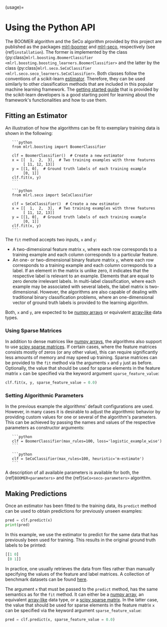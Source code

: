 (usage)=

# Using the Python API

The BOOMER algorithm and the SeCo algorithm provided by this project are published as the packages [mlrl-boomer](https://pypi.org/project/mlrl-boomer/) and [mlrl-seco](https://pypi.org/project/mlrl-seco/), respectively (see {ref}`installation`). The former is implemented by the class {py:class}`mlrl.boosting.BoomerClassifier <mlrl.boosting.boosting_learners.BoomerClassifier>` and the latter by the class {py:class}`mlrl.seco.SeCoClassifier <mlrl.seco.seco_learners.SeCoClassifier>`. Both classes follow the conventions of a scikit-learn [estimator](https://scikit-learn.org/stable/glossary.html#term-estimators). Therefore, they can be used similarly to other classification methods that are included in this popular machine learning framework. The [getting started guide](https://scikit-learn.org/stable/getting_started.html) that is provided by the scikit-learn developers is a good starting point for learning about the framework's functionalities and how to use them.

## Fitting an Estimator

An illustration of how the algorithms can be fit to exemplary training data is shown in the following:

````{tab} BOOMER
   ```python
   from mlrl.boosting import BoomerClassifier

   clf = BoomerClassifier()  # Create a new estimator
   x = [[  1,  2,  3],  # Two training examples with three features
        [ 11, 12, 13]]
   y = [[1, 0],  # Ground truth labels of each training example
        [0, 1]]
   clf.fit(x, y)
   ```
````

````{tab} SeCo
   ```python
   from mlrl.seco import SeCoClassifier

   clf = SeCoClassifier()  # Create a new estimator
   x = [[  1,  2,  3],  # Two training examples with three features
        [ 11, 12, 13]]
   y = [[1, 0],  # Ground truth labels of each training example
        [0, 1]]
   clf.fit(x, y)
   ```
````

The `fit` method accepts two inputs, `x` and `y`:

- A two-dimensional feature matrix `x`, where each row corresponds to a training example and each column corresponds to a particular feature.
- An one- or two-dimensional binary feature matrix `y`, where each row corresponds to a training example and each column corresponds to a label. If an element in the matrix is unlike zero, it indicates that the respective label is relevant to an example. Elements that are equal to zero denote irrelevant labels. In multi-label classification, where each example may be associated with several labels, the label matrix is two-dimensional. However, the algorithms are also capable of dealing with traditional binary classification problems, where an one-dimensional vector of ground truth labels is provided to the learning algorithm.

Both, `x` and `y`, are expected to be [numpy arrays](https://numpy.org/doc/stable/reference/generated/numpy.array.html) or equivalent [array-like](https://scikit-learn.org/stable/glossary.html#term-array-like) data types.

### Using Sparse Matrices

In addition to dense matrices like [numpy arrays](https://numpy.org/doc/stable/reference/generated/numpy.array.html), the algorithms also support to use [scipy sparse matrices](https://docs.scipy.org/doc/scipy/reference/sparse.html). If certain cases, where the feature matrices consists mostly of zeros (or any other value), this can require significantly less amounts of memory and may speed up training. Sparse matrices can be provided to the `fit` method via the arguments `x` and `y` just as before. Optionally, the value that should be used for sparse elements in the feature matrix `x` can be specified via the keyword argument `sparse_feature_value`:

```python
clf.fit(x, y, sparse_feature_value = 0.0)
```

### Setting Algorithmic Parameters

In the previous example the algorithms' default configurations are used. However, in many cases it is desirable to adjust the algorithmic behavior by providing custom values for one or several of the algorithm's parameters. This can be achieved by passing the names and values of the respective parameters as constructor arguments:

````{tab} BOOMER
   ```python
   clf = BoomerClassifier(max_rules=100, loss='logistic_example_wise')
   ```
````

````{tab} SeCo
   ```python
   clf = SeCoClassifier(max_rules=100, heuristic='m-estimate')
   ```
````

A description of all available parameters is available for both, the {ref}`BOOMER<parameters>` and the {ref}`SeCo<seco-parameters>` algorithm.

## Making Predictions

Once an estimator has been fitted to the training data, its `predict` method can be used to obtain predictions for previously unseen examples:

```python
pred = clf.predict(x)
print(pred)
```

In this example, we use the estimator to predict for the same data that has previously been used for training. This results in the original ground truth labels to be printed:

```python
[[1 0]
 [0 1]]
```

In practice, one usually retrieves the data from files rather than manually specifying the values of the feature and label matrices. A collection of benchmark datasets can be found [here](https://github.com/mrapp-ke/Boomer-Datasets).

The argument `x` that must be passed to the `predict` method, has the same semantics as for the `fit` method. It can either be a [numpy array](https://numpy.org/doc/stable/reference/generated/numpy.array.html), an equivalent [array-like](https://scikit-learn.org/stable/glossary.html#term-array-like) data type, or a [scipy sparse matrix](https://docs.scipy.org/doc/scipy/reference/sparse.html). In the latter case, the value that should be used for sparse elements in the feature matrix `x` can be specified via the keyword argument `sparse_feature_value`:

```python
pred = clf.predict(x, sparse_feature_value = 0.0)
```
